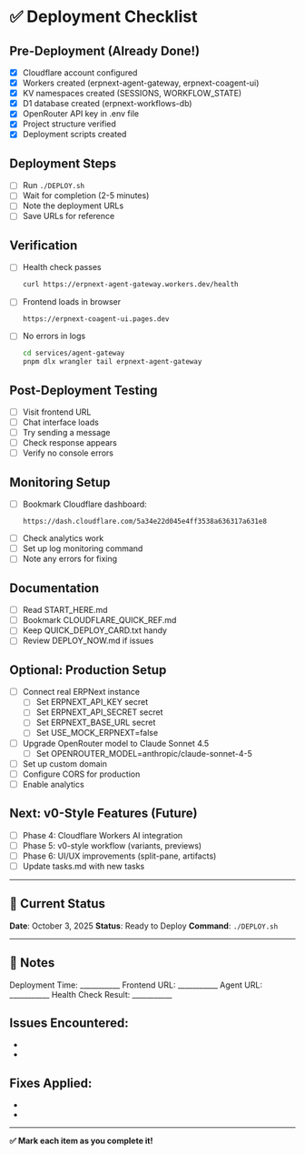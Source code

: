 # ✅ Deployment Checklist

## Pre-Deployment (Already Done!)

- [x] Cloudflare account configured
- [x] Workers created (erpnext-agent-gateway, erpnext-coagent-ui)
- [x] KV namespaces created (SESSIONS, WORKFLOW_STATE)
- [x] D1 database created (erpnext-workflows-db)
- [x] OpenRouter API key in .env file
- [x] Project structure verified
- [x] Deployment scripts created

## Deployment Steps

- [ ] Run `./DEPLOY.sh`
- [ ] Wait for completion (2-5 minutes)
- [ ] Note the deployment URLs
- [ ] Save URLs for reference

## Verification

- [ ] Health check passes
  ```bash
  curl https://erpnext-agent-gateway.workers.dev/health
  ```
- [ ] Frontend loads in browser
  ```
  https://erpnext-coagent-ui.pages.dev
  ```
- [ ] No errors in logs
  ```bash
  cd services/agent-gateway
  pnpm dlx wrangler tail erpnext-agent-gateway
  ```

## Post-Deployment Testing

- [ ] Visit frontend URL
- [ ] Chat interface loads
- [ ] Try sending a message
- [ ] Check response appears
- [ ] Verify no console errors

## Monitoring Setup

- [ ] Bookmark Cloudflare dashboard:
  ```
  https://dash.cloudflare.com/5a34e22d045e4ff3538a636317a631e8
  ```
- [ ] Check analytics work
- [ ] Set up log monitoring command
- [ ] Note any errors for fixing

## Documentation

- [ ] Read START_HERE.md
- [ ] Bookmark CLOUDFLARE_QUICK_REF.md
- [ ] Keep QUICK_DEPLOY_CARD.txt handy
- [ ] Review DEPLOY_NOW.md if issues

## Optional: Production Setup

- [ ] Connect real ERPNext instance
  - [ ] Set ERPNEXT_API_KEY secret
  - [ ] Set ERPNEXT_API_SECRET secret
  - [ ] Set ERPNEXT_BASE_URL secret
  - [ ] Set USE_MOCK_ERPNEXT=false
- [ ] Upgrade OpenRouter model to Claude Sonnet 4.5
  - [ ] Set OPENROUTER_MODEL=anthropic/claude-sonnet-4-5
- [ ] Set up custom domain
- [ ] Configure CORS for production
- [ ] Enable analytics

## Next: v0-Style Features (Future)

- [ ] Phase 4: Cloudflare Workers AI integration
- [ ] Phase 5: v0-style workflow (variants, previews)
- [ ] Phase 6: UI/UX improvements (split-pane, artifacts)
- [ ] Update tasks.md with new tasks

---

## 🎯 Current Status

**Date**: October 3, 2025
**Status**: Ready to Deploy
**Command**: `./DEPLOY.sh`

---

## 📝 Notes

Deployment Time: ___________
Frontend URL: ___________
Agent URL: ___________
Health Check Result: ___________

Issues Encountered:
- 
- 
- 

Fixes Applied:
- 
- 
- 

---

**✅ Mark each item as you complete it!**